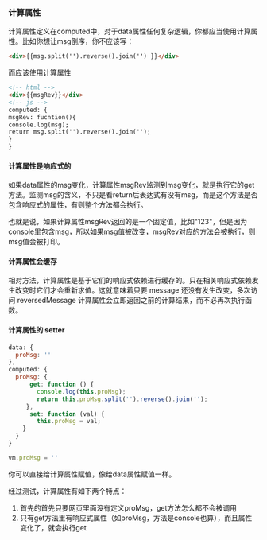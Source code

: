 ### 计算属性

计算属性定义在computed中，对于data属性任何复杂逻辑，你都应当使用计算属性。比如你想让msg倒序，你不应该写：

``` html
<div>{{msg.split('').reverse().join('') }}</div>
```

而应该使用计算属性

``` html
<!-- html -->
<div>{{msgRev}}</div>
<!-- js -->
computed: {
msgRev: fucntion(){
console.log(msg);
return msg.split('').reverse().join('');
}
}
```

#### 计算属性是响应式的

如果data属性的msg变化，计算属性msgRev监测到msg变化，就是执行它的get方法。监测msg的含义，不只是看return后表达式有没有msg，而是这个方法是否包含响应式的属性，有则整个方法都会执行。

也就是说，如果计算属性msgRev返回的是一个固定值，比如"123"，但是因为console里包含msg，所以如果msg值被改变，msgRev对应的方法会被执行，则msg值会被打印。

#### 计算属性会缓存

相对方法，计算属性是基于它们的响应式依赖进行缓存的。只在相关响应式依赖发生改变时它们才会重新求值。这就意味着只要 message 还没有发生改变，多次访问 reversedMessage 计算属性会立即返回之前的计算结果，而不必再次执行函数。

#### 计算属性的 setter

``` js
data: {
  proMsg: ''
},
computed: {
  proMsg: {
      get: function () {
        console.log(this.proMsg);
        return this.proMsg.split('').reverse().join('');
     },
      set: function (val) {
        this.proMsg = val;
    }
  }
}

vm.proMsg = ''
```
你可以直接给计算属性赋值，像给data属性赋值一样。

经过测试，计算属性有如下两个特点：
1. 首先的首先只要网页里面没有定义proMsg，get方法怎么都不会被调用
2. 只有get方法里有响应式属性（如proMsg，方法是console也算），而且属性变化了，就会执行get
